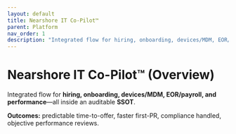 ```yaml
---
layout: default
title: Nearshore IT Co-Pilot™
parent: Platform
nav_order: 1
description: "Integrated flow for hiring, onboarding, devices/MDM, EOR/payroll, and performance—all inside an auditable SSOT"
---
```


# Nearshore IT Co-Pilot™ (Overview)

Integrated flow for **hiring, onboarding, devices/MDM, EOR/payroll, and performance**—all inside an auditable **SSOT**.

**Outcomes:** predictable time-to-offer, faster first-PR, compliance handled, objective performance reviews.
